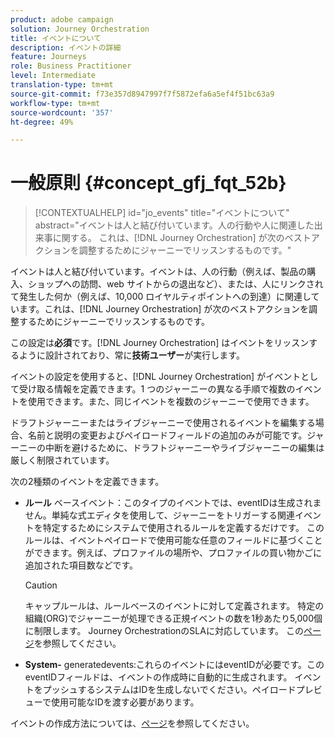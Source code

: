 ```yaml
---
product: adobe campaign
solution: Journey Orchestration
title: イベントについて
description: イベントの詳細
feature: Journeys
role: Business Practitioner
level: Intermediate
translation-type: tm+mt
source-git-commit: f73e357d8947997f7f5872efa6a5ef4f51bc63a9
workflow-type: tm+mt
source-wordcount: '357'
ht-degree: 49%

---
```



# 一般原則 {#concept_gfj_fqt_52b}

>[!CONTEXTUALHELP]
>id="jo_events"
>title="イベントについて"
>abstract="イベントは人と結び付いています。人の行動や人に関連した出来事に関する。 これは、[!DNL Journey Orchestration] が次のベストアクションを調整するためにジャーニーでリッスンするものです。"

イベントは人と結び付いています。イベントは、人の行動（例えば、製品の購入、ショップへの訪問、web サイトからの退出など）、または、人にリンクされて発生した何か（例えば、10,000 ロイヤルティポイントへの到達）に関連しています。これは、[!DNL Journey Orchestration] が次のベストアクションを調整するためにジャーニーでリッスンするものです。

この設定は&#x200B;**必須**&#x200B;です。[!DNL Journey Orchestration] はイベントをリッスンするように設計されており、常に&#x200B;**技術ユーザー**&#x200B;が実行します。

イベントの設定を使用すると、[!DNL Journey Orchestration] がイベントとして受け取る情報を定義できます。1 つのジャーニーの異なる手順で複数のイベントを使用できます。また、同じイベントを複数のジャーニーで使用できます。

ドラフトジャーニーまたはライブジャーニーで使用されるイベントを編集する場合、名前と説明の変更およびペイロードフィールドの追加のみが可能です。ジャーニーの中断を避けるために、ドラフトジャーニーやライブジャーニーの編集は厳しく制限されています。

次の2種類のイベントを定義できます。

* **ルール** ベースイベント：このタイプのイベントでは、eventIDは生成されません。単純な式エディタを使用して、ジャーニーをトリガーする関連イベントを特定するためにシステムで使用されるルールを定義するだけです。 このルールは、イベントペイロードで使用可能な任意のフィールドに基づくことができます。例えば、プロファイルの場所や、プロファイルの買い物かごに追加された項目数などです。

   >[!CAUTION]
   >
   >キャップルールは、ルールベースのイベントに対して定義されます。 特定の組織(ORG)でジャーニーが処理できる正規イベントの数を1秒あたり5,000個に制限します。 Journey OrchestrationのSLAに対応しています。 この[ページ](https://helpx.adobe.com/legal/product-descriptions/journey-orchestration.html)を参照してください。

* **System-** generatedevents:これらのイベントにはeventIDが必要です。このeventIDフィールドは、イベントの作成時に自動的に生成されます。 イベントをプッシュするシステムはIDを生成しないでください。ペイロードプレビューで使用可能なIDを渡す必要があります。

イベントの作成方法については、[ページ](../event/about-creating.md)を参照してください。


